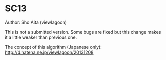 SC13
====
Author: Sho Aita (viewlagoon)

This is not a submitted version. Some bugs are fixed but this change makes it a little weaker than previous one. 

The concept of this algorithm (Japanese only):
	http://d.hatena.ne.jp/viewlagoon/20131208

